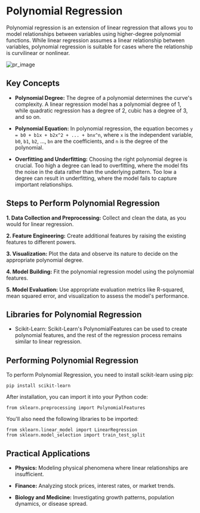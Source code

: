 # Polynomial Regression

Polynomial regression is an extension of linear regression that allows you to model relationships between variables using higher-degree polynomial functions. While linear regression assumes a linear relationship between variables, polynomial regression is suitable for cases where the relationship is curvilinear or nonlinear.

![pr_image](https://www.voxco.com/wp-content/uploads/2022/02/POLYMONIAL-REGRESSION.jpg)

## Key Concepts

- **Polynomial Degree:** The degree of a polynomial determines the curve's complexity. A linear regression model has a polynomial degree of 1, while quadratic regression has a degree of 2, cubic has a degree of 3, and so on.

- **Polynomial Equation:** In polynomial regression, the equation becomes `y = b0 + b1x + b2x^2 + ... + bnx^n`, where `x` is the independent variable, `b0`, `b1`, `b2`, ..., `bn` are the coefficients, and `n` is the degree of the polynomial.

- **Overfitting and Underfitting:** Choosing the right polynomial degree is crucial. Too high a degree can lead to overfitting, where the model fits the noise in the data rather than the underlying pattern. Too low a degree can result in underfitting, where the model fails to capture important relationships.

## Steps to Perform Polynomial Regression

**1. Data Collection and Preprocessing:** Collect and clean the data, as you would for linear regression.

**2. Feature Engineering:** Create additional features by raising the existing features to different powers.

**3. Visualization:** Plot the data and observe its nature to decide on the appropriate polynomial degree.

**4. Model Building:** Fit the polynomial regression model using the polynomial features.

**5. Model Evaluation:** Use appropriate evaluation metrics like R-squared, mean squared error, and visualization to assess the model's performance.

## Libraries for Polynomial Regression

- Scikit-Learn: Scikit-Learn's PolynomialFeatures can be used to create polynomial features, and the rest of the regression process remains similar to linear regression.

## Performing Polynomial Regression

To perform Polynomial Regression, you need to install scikit-learn using pip:

`pip install scikit-learn`

After installation, you can import it into your Python code:

`from sklearn.preprocessing import PolynomialFeatures`

You'll also need the following libraries to be imported:

```
from sklearn.linear_model import LinearRegression
from sklearn.model_selection import train_test_split
```

## Practical Applications

- **Physics:** Modeling physical phenomena where linear relationships are insufficient.

- **Finance:** Analyzing stock prices, interest rates, or market trends.

- **Biology and Medicine:** Investigating growth patterns, population dynamics, or disease spread.
